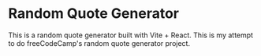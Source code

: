 # Random Quote Generator
This is a random quote generator built with Vite + React. This is my attempt to do freeCodeCamp's random quote generator project.

